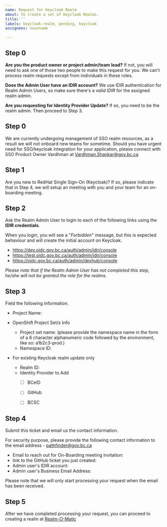 ```yaml
---
name: Request for Keycloak Realm
about: To create a set of Keycloak Realms.
title: ''
labels: keycloak-realm, pending, keycloak
assignees: nvunnamm

---
```


## Step 0
**Are you the product owner or project admin/team lead?**
If not, you will need to ask one of those two people to make this request for you. 
We can't process realm requests except from individuals in these roles.

**Does the Admin User have an IDIR account?**
We use IDIR authentication for Realm Admin Users, so make sure there's a *valid IDIR* for the assigned realm admin.  

**Are you requesting for Identity Provider Update?**
If so, you need to be the realm admin. Then proceed to Step 3.

## Step 0
We are currently undergoing management of SSO realm resources, as a result we will not onboard new teams for sometime.
Should you have urgent need for SSO/keycloak integration for your application, please connect with SSO Product Owner Vardhman at Vardhman.Shankar@gov.bc.ca


## Step 1
Are you new to RedHat Single Sign-On (Keycloak)? 
If so, please indicate that in Step 4, we will setup an meeting with you and your team for an on-boarding meeting. 


## Step 2
Ask the Realm Admin User to login to each of the following links using the **IDIR credentials**.

When you login, you will see a "_Forbidden_" message, but this is expected behaviour and will create the initial account on Keycloak.

- https://dev.oidc.gov.bc.ca/auth/admin/idir/console
- https://test.oidc.gov.bc.ca/auth/admin/idir/console
- https://oidc.gov.bc.ca/auth/admin/devhub/console

_Please note that if the Realm Admin User has not completed this step, he/she will not be granted the role for the realms._


## Step 3
Field the following information.

* Project Name: 

* OpenShift Project Set/s Info
  - Project set name:  (please provide the namespace name in the form of a 6 character alphanumeric code followed by the environment, like so: a1b2c3-prod.)
  - Namespace ID:

* For existing Keycloak realm update only
  - Realm ID: 
  - Identity Provider to Add
    - [ ] BCeID
    - [ ] GitHub
    - [ ] BCSC


## Step 4
Submit this ticket and email us the contact information.

For security purpose, please provide the following contact information to the email address - pathfinder@gov.bc.ca

* Email to reach out for On-Boarding meeting invitation:
* link to the GitHub ticket you just created: 
* Admin user's IDIR account: 
* Admin user's Business Email Address: 

Please note that we will only start processing your request when the email has been received.


## Step 5
After we have completed processing your request, you can proceed to creating a realm at [Realm-O-Matic](https://realm-o-matic.developer.gov.bc.ca)
